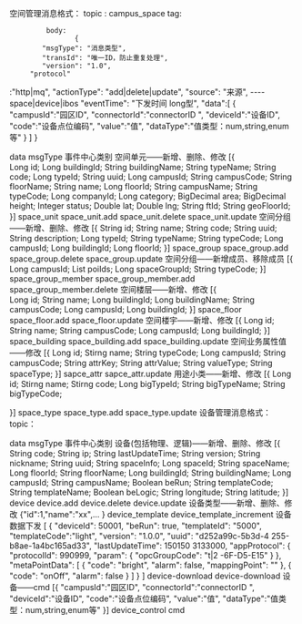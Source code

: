 空间管理消息格式：
topic : campus_space
            tag:
            
             body:
                    {
            "msgType": "消息类型",              
            "transId": "唯一ID，防止重复处理",
            "version": "1.0",
         "protocol"
:"http|mq",
            "actionType": "add|delete|update",
            "source": "来源",
                   ---- space|device|ibos
            "eventTime": "下发时间 long型",
            "data":[
                {
                "campusId":"园区ID",
                "connectorId":"connectorID ",
                "deviceId":"设备ID",
                "code":"设备点位编码",
                "value":"值",
                "dataType":"值类型：num,string,enum等"
                }
               ]
}
           
            
data
msgType
事件中心类别
空间单元——新增、删除、修改
[{  
 Long id;
Long buildingId;
  String buildingName;
String typeName;
String code;
Long typeId;
String uuid;
Long campusId;
String campusCode;
String floorName;
String name;
Long floorId;
String campusName;
String typeCode;
Long companyId;
Long category;
BigDecimal area;
BigDecimal height;
Integer status;
Double lat;
Double lng;
String ftId;
 String geoFloorId;
}]
space_unit
space_unit.add
space_unit.delete
space_unit.update
空间分组——新增、删除、修改
[{ 
String id;
String name;
String code;
String uuid;
String description;
Long typeId;
String typeName;
String typeCode;
Long campusId;
Long buildingId;
Long floorId;
}]
space_group
space_group.add
space_group.delete
space_group.update
空间分组——新增成员、移除成员
[{ 
  Long campusId;
List poiIds;
 Long spaceGroupId;
 String typeCode;
}]
space_group_member
space_group_member.add
space_group_member.delete
空间楼层——新增、修改
[{  
  Long id;
 String name;
 Long buildingId;
 Long buildingName;
    String campusCode;
Long campusId;
 Long buildingId;
}]
space_floor
space_floor.add
space_floor.update
空间楼宇——新增、修改
[{ 
  Long id;
 String name;
 String campusCode;
 Long campusId;
 Long buildingId;
 }]
space_building
space_building.add
space_building.update
空间业务属性值——修改
[{
Long id;
 Stirng name;
String typeCode;
 Long campusId;
 String campusCode;
 String attrKey;
 String attrValue;
 String valueType;
 String spaceType;
}]
sapce_attr
sapce_attr.update
用途小类——新增、修改
[{
 Long id;
 Stirng name;
Stirng code;
Long bigTypeId;
String bigTypeName;
String bigTypeCode;

}]
space_type
space_type.add
space_type.update
 设备管理消息格式：
topic：


data
msgType
事件中心类别
设备(包括物理、逻辑)——新增、删除、修改
[{
  String code;
String ip;
String lastUpdateTime;
String version;
String nickname;
String uuid;
String spaceInfo;
Long spaceId;
String spaceName;
Long floorId;
String floorName;
Long buildingId;
String buildingName;
Long campusId;
String campusName;
Boolean beRun;
String templateCode;
String templateName;
Boolean beLogic;
String longitude;
String latitude;
}]
device
device.add
device.delete
device.update
设备类型——新增、删除、修改
{"id":1,"name":"xx",...
}
device_template
device_template_increment
设备数据下发
[
{
"deviceId": 50001,
"beRun": true,
"templateId": "5000",
"templateCode":"light",
"version": "1.0.0",
"uuid": "d252a99c-5b3d-4          255-b8ae-1a4bc165ad33",
"lastUpdateTime": 150150               3133000,
"appProtocol": {
"protocolId": 990999,
"param": {
"opcGroupCode": "t|2                     -6F-D5-E15"
}
},
"metaPointData": [
{
"code": "bright",
"alarm": false,
"mappingPoint": ""
},
{
"code": "onOff",
"alarm": false
}
]
}
]
device-download
device-download
设备——cmd
[{
"campusId":"园区ID",
"connectorId":"connectorID ",
"deviceId":"设备ID",
"code":"设备点位编码",
"value":"值",
"dataType":"值类型：num,string,enum等"
}]
device_control
cmd
